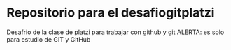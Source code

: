 # Repositorio para el desafiogitplatzi
Desafrio de la clase de platzi para trabajar con github y git
ALERTA: es solo para estudio de GIT y GitHub
